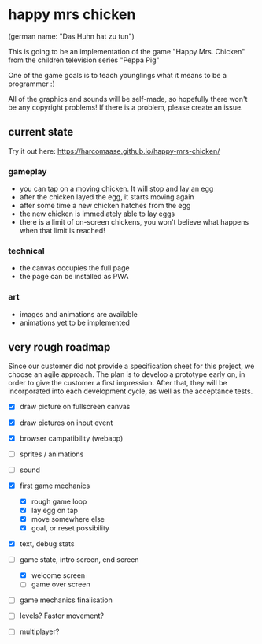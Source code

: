 # happy mrs chicken

(german name: "Das Huhn hat zu tun")

This is going to be an implementation of the game "Happy Mrs. Chicken" from
the children television series "Peppa Pig"

One of the game goals is to teach younglings what it means to be a programmer :)

All of the graphics and sounds will be self-made, so hopefully there won't be
any copyright problems! If there is a problem, please create an issue.

## current state

Try it out here: https://harcomaase.github.io/happy-mrs-chicken/

### gameplay

- you can tap on a moving chicken. It will stop and lay an egg
- after the chicken layed the egg, it starts moving again
- after some time a new chicken hatches from the egg
- the new chicken is immediately able to lay eggs
- there is a limit of on-screen chickens, you won't believe what happens when that limit is reached!

### technical

- the canvas occupies the full page
- the page can be installed as PWA

### art

- images and animations are available
- animations yet to be implemented

## very rough roadmap

Since our customer did not provide a specification sheet for this project, we
choose an agile approach. The plan is to develop a prototype early on, in order
to give the customer a first impression. After that, they will be
incorporated into each development cycle, as well as the acceptance tests.

- [x] draw picture on fullscreen canvas
- [x] draw pictures on input event
- [x] browser campatibility (webapp)
- [ ] sprites / animations
- [ ] sound
- [x] first game mechanics
  - [x] rough game loop
  - [x] lay egg on tap
  - [x] move somewhere else
  - [x] goal, or reset possibility
- [x] text, debug stats
- [ ] game state, intro screen, end screen
  - [x] welcome screen
  - [ ] game over screen
- [ ] game mechanics finalisation
- [ ] levels? Faster movement?
- [ ] multiplayer?


